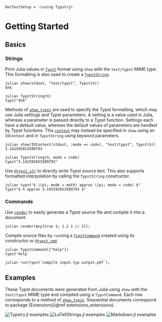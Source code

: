 
```@meta
DocTestSetup = :(using Typstry)
```

# Getting Started

## Basics

### Strings

Print Julia values in [`Typst`](@ref) format using `show` with the `text/typst` MIME type.
This formatting is also used to create a [`TypstString`](@ref).

```jldoctest 1
julia> show(stdout, "text/typst", Typst(π))
$π$

julia> TypstString(π)
typst"$π$"
```

Methods of [`show_typst`](@ref) are used to specify the Typst formatting,
which may use Julia settings and Typst parameters.
A setting is a value used in Julia, whereas a parameter is passed directly to a Typst function.
Settings each have a default value, whereas the default values of parameters are handled by Typst functions.
This [`context`](@ref) may instead be specified in `show` using an `IOContext` and in `TypstString` using keyword parameters.

```jldoctest 1
julia> show(IOContext(stdout, :mode => code), "text/typst", Typst(π))
3.141592653589793

julia> TypstString(π; mode = code)
typst"3.141592653589793"
```

Use [`@typst_str`](@ref) to directly write Typst source text.
This also supports formatted interpolation by calling the `TypstString` constructor.

```jldoctest 1
julia> typst"$ \(pi; mode = math) approx \(pi; mode = code) $"
typst"$ π approx 3.141592653589793 $"
```

### Commands

Use [`render`](@ref) to easily generate a Typst source file and compile it into a document.

```jldoctest 1
julia> render(Any[true 1; 1.2 1 // 2]);
```

Compile source files by `run`ning a [`TypstCommand`](@ref) created using its constructor or [`@typst_cmd`](@ref).

```jldoctest 1
julia> TypstCommand(["help"])
typst`help`

julia> run(typst`compile input.typ output.pdf`);
```

## Examples

These Typst documents were generated from Julia using `show` with
the `text/typst` MIME type and compiled using a `TypstCommand`.
Each row corresponds to a method of [`show_typst`](@ref).
Sequential documents correspond to package [Extensions](@ref extensions_extensions).

![Typstry.jl examples](assets/Typstry_examples.svg)
![LaTeXStrings.jl examples](assets/LaTeXStrings_examples.svg)
![Markdown.jl examples](assets/Markdown_examples.svg)
